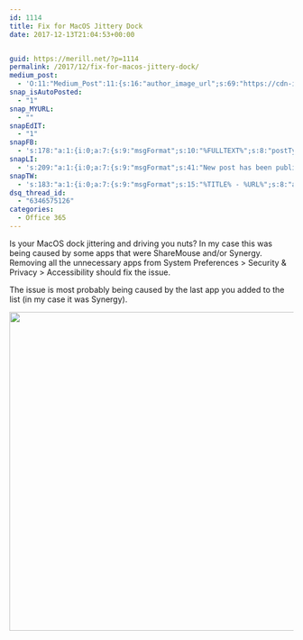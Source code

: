 ```yaml
---
id: 1114
title: Fix for MacOS Jittery Dock
date: 2017-12-13T21:04:53+00:00


guid: https://merill.net/?p=1114
permalink: /2017/12/fix-for-macos-jittery-dock/
medium_post:
  - 'O:11:"Medium_Post":11:{s:16:"author_image_url";s:69:"https://cdn-images-1.medium.com/fit/c/200/200/0*nOSMyIhdQJ9325FH.jpeg";s:10:"author_url";s:26:"https://medium.com/@merill";s:11:"byline_name";N;s:12:"byline_email";N;s:10:"cross_link";s:2:"no";s:2:"id";s:12:"5d41520043be";s:21:"follower_notification";s:3:"yes";s:7:"license";s:19:"all-rights-reserved";s:14:"publication_id";s:12:"99858869fb3c";s:6:"status";s:6:"public";s:3:"url";s:66:"https://medium.com/@merill/fix-for-macos-jittery-dock-5d41520043be";}'
snap_isAutoPosted:
  - "1"
snap_MYURL:
  - ""
snapEdIT:
  - "1"
snapFB:
  - 's:178:"a:1:{i:0;a:7:{s:9:"msgFormat";s:10:"%FULLTEXT%";s:8:"postType";s:1:"T";s:9:"isAutoImg";s:1:"A";s:8:"imgToUse";s:0:"";s:9:"isAutoURL";s:1:"A";s:8:"urlToUse";s:0:"";s:2:"do";i:0;}}";'
snapLI:
  - 's:209:"a:1:{i:0;a:7:{s:9:"msgFormat";s:41:"New post has been published on %SITENAME%";s:8:"postType";s:1:"A";s:9:"isAutoImg";s:1:"A";s:8:"imgToUse";s:0:"";s:9:"isAutoURL";s:1:"A";s:8:"urlToUse";s:0:"";s:2:"do";i:0;}}";'
snapTW:
  - 's:183:"a:1:{i:0;a:7:{s:9:"msgFormat";s:15:"%TITLE% - %URL%";s:8:"attchImg";s:1:"1";s:9:"isAutoImg";s:1:"A";s:8:"imgToUse";s:0:"";s:9:"isAutoURL";s:1:"A";s:8:"urlToUse";s:0:"";s:2:"do";i:0;}}";'
dsq_thread_id:
  - "6346575126"
categories:
  - Office 365
---
```

Is your MacOS dock jittering and driving you nuts? In my case this was being caused by some apps that were ShareMouse and/or Synergy. Removing all the unnecessary apps from System Preferences &gt; Security &amp; Privacy &gt; Accessibility should fix the issue.

The issue is most probably being caused by the last app you added to the list (in my case it was Synergy).

<img class="alignnone wp-image-1117 size-large" src="https://merill.net/wp-content/uploads/2017/12/Jittery-1024x878.jpg" alt="" width="660" height="566" />